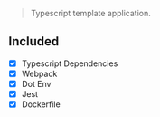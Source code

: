 > Typescript template application.

## Included
- [x] Typescript Dependencies
- [x] Webpack
- [x] Dot Env
- [x] Jest
- [x] Dockerfile
